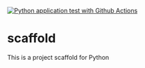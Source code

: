[![Python application test with Github Actions](https://github.com/alagandicaprio/scaffold/actions/workflows/main.yml/badge.svg)](https://github.com/alagandicaprio/scaffold/actions/workflows/main.yml)

# scaffold
This is a project scaffold for Python
